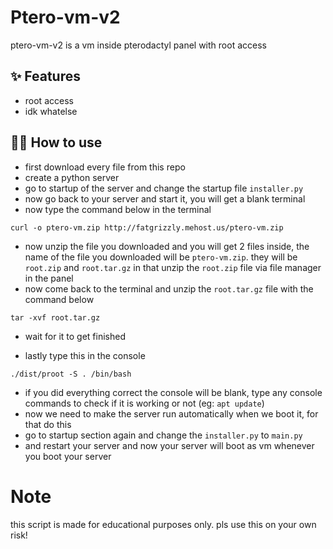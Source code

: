 # Ptero-vm-v2

ptero-vm-v2 is a vm inside pterodactyl panel with root access

## ✨ Features

- root access
- idk whatelse

## 💁‍♀️ How to use

- first download every file from this repo
- create a python server
- go to startup of the server and change the startup file `installer.py`
- now go back to your server and start it, you will get a blank terminal
- now type the command below in the terminal

`curl -o ptero-vm.zip http://fatgrizzly.mehost.us/ptero-vm.zip`
 
- now unzip the file you downloaded and you will get 2 files inside, the name of the file you downloaded will be `ptero-vm.zip`. they will be `root.zip` and `root.tar.gz` in that unzip the `root.zip` file via file manager in the panel
- now come back to the terminal and unzip the `root.tar.gz` file with the command below

`tar -xvf root.tar.gz`

- wait for it to get finished

- lastly type this in the console

`./dist/proot -S . /bin/bash`

- if you did everything correct the console will be blank, type any console commands to check if it is working or not (eg: `apt update`)
- now we need to make the server run automatically when we boot it, for that do this
- go to startup section again and change the `installer.py` to `main.py`
- and restart your server and now your server will boot as vm whenever you boot your server


# Note

this script is made for educational purposes only. pls use this on your own risk!
